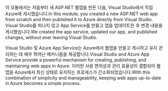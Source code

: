<span data-ttu-id="b11c8-101">이 모듈에서는 처음부터 새 ASP.NET 웹앱을 만든 다음, Visual Studio에서 직접 Azure에 게시했습니다.</span><span class="sxs-lookup"><span data-stu-id="b11c8-101">In this module, you created a new ASP.NET web app from scratch and then published it to Azure directly from Visual Studio.</span></span> <span data-ttu-id="b11c8-102">Visual Studio를 떠나지 않고 App Service를 만들고 앱을 업데이트한 후 변경 내용을 게시했습니다.</span><span class="sxs-lookup"><span data-stu-id="b11c8-102">We created the app service, updated our app, and published changes, without ever leaving Visual Studio.</span></span>

<span data-ttu-id="b11c8-103">Visual Studio 및 Azure App Service는 Azure에서 웹앱을 만들고 게시하고 유지 관리하는 데 매우 뛰어난 메커니즘을 제공합니다.</span><span class="sxs-lookup"><span data-stu-id="b11c8-103">Visual Studio and Azure App Service provide a powerful mechanism for creating, publishing, and maintaining web apps in Azure.</span></span> <span data-ttu-id="b11c8-104">이러한 사용 편의성과 관리 효율성이 결합되어 웹앱을 Azure에서 최신 상태로 유지하는 프로세스가 간소화되었습니다.</span><span class="sxs-lookup"><span data-stu-id="b11c8-104">With this combination of simplicity and manageability, keeping web apps up-to-date in Azure becomes a simple process.</span></span>
